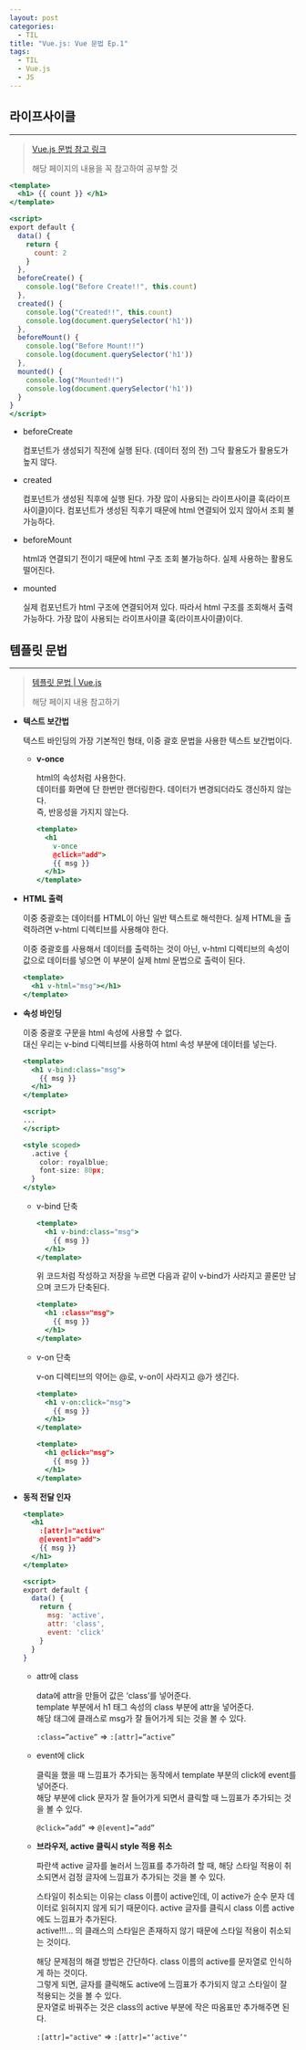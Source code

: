 ```yaml
---
layout: post
categories:
  - TIL
title: "Vue.js: Vue 문법 Ep.1"
tags:
  - TIL
  - Vue.js
  - JS
---
```

## __라이프사이클__
---

>[Vue.js 문법 참고 링크](https://v3-docs.vuejs-korea.org/guide/essentials/application.html)
>
>해당 페이지의 내용을 꼭 참고하여 공부할 것
>

```jsx
<template>
  <h1> {{ count }} </h1>
</template>

<script>
export default {
  data() {
    return {
      count: 2
    }
  },
  beforeCreate() {
    console.log("Before Create!!", this.count)
  },
  created() {
    console.log("Created!!", this.count)
    console.log(document.querySelector('h1'))
  },
  beforeMount() {
    console.log("Before Mount!!")
    console.log(document.querySelector('h1'))
  },
  mounted() {
    console.log("Mounted!!")
    console.log(document.querySelector('h1'))
  }
}
</script>
```

- beforeCreate
  
  컴포넌트가 생성되기 직전에 실행 된다. (데이터 정의 전)
  그닥 활용도가 활용도가 높지 않다.
    
- created
    
  컴포넌트가 생성된 직후에 실행 된다.
  가장 많이 사용되는 라이프사이클 훅(라이프사이클)이다.
  컴포넌트가 생성된 직후기 때문에 html 연결되어 있지 않아서 조회 불가능하다.
    
- beforeMount
  
  html과 연결되기 전이기 때문에 html 구조 조회 불가능하다.
  실제 사용하는 활용도 떨어진다.
    
- mounted
  
  실제 컴포넌트가 html 구조에 연결되어져 있다.
  따라서 html 구조를 조회해서 출력 가능하다.
  가장 많이 사용되는 라이프사이클 훅(라이프사이클)이다.

## __템플릿 문법__
---

> [템플릿 문법 | Vue.js](https://v3-docs.vuejs-korea.org/guide/essentials/template-syntax.html#text-interpolation)
>
> 해당 페이지 내용 참고하기
>

- __텍스트 보간법__
  
  텍스트 바인딩의 가장 기본적인 형태, 이중 괄호 문법을 사용한 텍스트 보간법이다.
  
  - **v-once**
    
    html의 속성처럼 사용한다.  
    데이터를 화면에 단 한번만 랜더링한다. 데이터가 변경되더라도 갱신하지 않는다.  
    즉, 반응성을 가지지 않는다.
    
    ```jsx
    <template>
      <h1 
        v-once
        @click="add">
        {{ msg }}
      </h1>
    </template>
    ```
        
- __HTML 출력__
  
  이중 중괄호는 데이터를 HTML이 아닌 일반 텍스트로 해석한다. 실제 HTML을 출력하려면 v-html 디렉티브를 사용해야 한다.
  
  이중 중괄호를 사용해서 데이터를 출력하는 것이 아닌, v-html 디렉티브의 속성이 값으로 데이터를 넣으면 이 부분이 실제 html 문법으로 출력이 된다.
  
  ```jsx
  <template>
    <h1 v-html="msg"></h1>
  </template>
  ```
    
- __속성 바인딩__
  
  이중 중괄호 구문을 html 속성에 사용할 수 없다.   
  대신 우리는 v-bind 디렉티브를 사용하여 html 속성 부분에 데이터를 넣는다.
  
  ```jsx
  <template>
    <h1 v-bind:class="msg">
      {{ msg }}
    </h1>
  </template>
  
  <script>
  ...
  </script>
  
  <style scoped>
    .active {
      color: royalblue;
      font-size: 80px;
    }
  </style>
  ```
  
  - v-bind 단축
    
    ```jsx
    <template>
      <h1 v-bind:class="msg">
        {{ msg }}
      </h1>
    </template>
    ```
    
    위 코드처럼 작성하고 저장을 누르면 다음과 같이 v-bind가 사라지고 콜론만 남으며 코드가 단축된다. 
    
    ```jsx
    <template>
      <h1 :class="msg">
        {{ msg }}
      </h1>
    </template>
    ```
      
  - v-on 단축
      
    v-on 디렉티브의 약어는 @로, v-on이 사라지고 @가 생긴다.
    
    ```jsx
    <template>
      <h1 v-on:click="msg">
        {{ msg }}
      </h1>
    </template>
    ```
    
    ```jsx
    <template>
      <h1 @click="msg">
        {{ msg }}
      </h1>
    </template>
    ```
      
  
- __동적 전달 인자__
  
  ```jsx
  <template>
    <h1
      :[attr]="active"
      @[event]="add">
      {{ msg }}
    </h1>
  </template>
  
  <script>
  export default {
    data() {
      return {
        msg: 'active',
        attr: 'class',
        event: 'click'
      }
    }
  }
  ```
  
  - attr에 class
    
    data에 attr을 만들어 값은 ‘class’를 넣어준다.  
    template 부분에서 h1 태그 속성의 class 부분에 attr을 넣어준다.  
    해당 태그에 클래스로 msg가 잘 들어가게 되는 것을 볼 수 있다.
    
    `:class=”active”` ⇒ `:[attr]=”active”` 
    
  - event에 click
    
    클릭을 했을 때 느낌표가 추가되는 동작에서 template 부분의 click에 event를 넣어준다.  
    해당 부분에 click 문자가 잘 들어가게 되면서 클릭할 때 느낌표가 추가되는 것을 볼 수 있다.
    
    `@click=”add”` ⇒ `@[event]=”add”`
      
  - **브라우저, active 클릭시 style 적용 취소**
      
    파란색 active 글자를 눌러서 느낌표를 추가하려 할 때, 해당 스타일 적용이 취소되면서 검정 글자에 느낌표가 추가되는 것을 볼 수 있다.
    
    스타일이 취소되는 이유는 class 이름이 active인데, 이 active가 순수 문자 데이터로 읽혀지지 않게 되기 때문이다. active 글자를 클릭시 class 이름 active에도 느낌표가 추가된다.   
    active!!!… 의 클래스의 스타일은 존재하지 않기 때문에 스타일 적용이 취소되는 것이다.
    
    해당 문제점의 해결 방법은 간단하다. class 이름의 active를 문자열로 인식하게 하는 것이다.   
    그렇게 되면, 글자를 클릭해도 active에 느낌표가 추가되지 않고 스타일이 잘 적용되는 것을 볼 수 있다.  
    문자열로 바꿔주는 것은 class의 active 부분에 작은 따옴표만 추가해주면 된다. 
    
    `:[attr]="active"` ⇒ `:[attr]="’active’"`